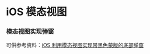 # iOS 模态视图

### 模态视图实现弹窗

可供参考资料：[iOS 利用模态视图实现带黑色蒙版的底部弹窗](https://www.wangquanwei.com/2018-10-12-1.html)